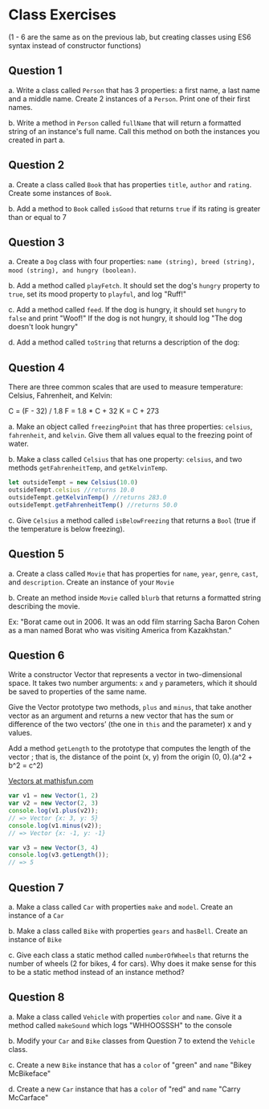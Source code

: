 # Class Exercises

(1 - 6 are the same as on the previous lab, but creating classes using ES6 syntax instead of constructor functions)

## Question 1

a. Write a class called `Person` that has 3 properties: a first name, a last name and a middle name. Create 2 instances of a `Person`. Print one of their first names.


b. Write a method in `Person` called `fullName` that will return a formatted string of an instance's full name. Call this method on both the instances you created in part a.


## Question 2

a. Create a class called `Book` that has properties `title`, `author` and `rating`. Create some instances of `Book`.


b. Add a method to `Book` called `isGood` that returns `true` if its rating is greater than or equal to 7

## Question 3

a. Create a `Dog` class with four properties: `name (string), breed (string), mood (string), and hungry (boolean)`.

b. Add a method called `playFetch`. It should set the dog's `hungry` property to `true`, set its mood property to `playful`, and log "Ruff!"

c. Add a method called `feed`. If the dog is hungry, it should set `hungry` to `false` and print "Woof!" If the dog is not hungry, it should log "The dog doesn't look hungry"

d. Add a method called `toString` that returns a description of the dog:

## Question 4

There are three common scales that are used to measure temperature: Celsius, Fahrenheit, and Kelvin:

C = (F - 32) / 1.8
F = 1.8 * C + 32
K = C + 273

a. Make an object called `freezingPoint` that has three properties: `celsius`, `fahrenheit`, and `kelvin`. Give them all values equal to the freezing point of water.


b. Make a class called `Celsius` that has one property: `celsius`, and two methods `getFahrenheitTemp`, and `getKelvinTemp`.

```js
let outsideTempt = new Celsius(10.0)
outsideTempt.celsius //returns 10.0
outsideTempt.getKelvinTemp() //returns 283.0
outsideTempt.getFahrenheitTemp() //returns 50.0
```

c. Give `Celsius` a method called `isBelowFreezing` that returns a `Bool` (true if the temperature is below freezing).

## Question 5

a. Create a class called `Movie` that has properties for `name`, `year`, `genre`, `cast`, and `description`. Create an instance of your `Movie`

b. Create an method inside `Movie` called `blurb` that returns a formatted string describing the movie.

Ex: "Borat came out in 2006. It was an odd film starring Sacha Baron Cohen as a man named Borat who was visiting America from Kazakhstan."


## Question 6

Write a constructor Vector that represents a vector in two-dimensional space.
It takes two number arguments: `x` and `y` parameters, which it should be saved to properties of the same name.

Give the Vector prototype two methods, `plus` and `minus`, that take another vector as an argument and
returns a new vector that has the sum or difference of the two vectors’ (the one in `this` and the parameter) x and y values.

Add a method `getLength` to the prototype that computes the length of the vector ;
that is, the distance of the point (x, y) from the origin (0, 0).(a^2 + b^2 = c^2)

[Vectors at mathisfun.com](https://www.mathsisfun.com/algebra/vectors.html)

```js
var v1 = new Vector(1, 2)
var v2 = new Vector(2, 3)
console.log(v1.plus(v2));
// => Vector {x: 3, y: 5}
console.log(v1.minus(v2));
// => Vector {x: -1, y: -1}

var v3 = new Vector(3, 4)
console.log(v3.getLength());
// => 5
```

## Question 7

a. Make a class called `Car` with properties `make` and `model`.  Create an instance of a `Car`

b. Make a class called `Bike` with properties `gears` and `hasBell`.  Create an instance of `Bike`

c. Give each class a static method called `numberOfWheels` that returns the number of wheels (2 for bikes, 4 for cars).  Why does it make sense for this to be a static method instead of an instance method?

## Question 8

a. Make a class called `Vehicle` with properties `color` and `name`.  Give it a method called `makeSound` which logs "WHHOOSSSH" to the console

b. Modify your `Car` and `Bike` classes from Question 7 to extend the `Vehicle` class.

c. Create a new `Bike` instance that has a `color` of "green" and `name` "Bikey McBikeface"

d. Create a new `Car` instance that has a `color` of "red" and `name` "Carry McCarface"
